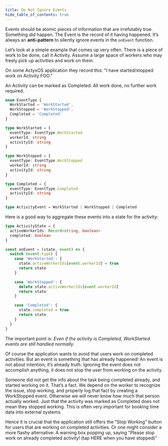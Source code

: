 ```yaml
---
title: Do Not Ignore Events
hide_table_of_contents: true
---
```


Events should be atomic pieces of information that are irrefutably true. Something _did_
happen. The Event is the record of it having happened. It’s always an **anti-pattern** to silently
ignore events in the `onEvent` function.

Let’s look at a simple example that comes up very often. There is a piece of work to be done, call
it Activity. Assume a large space of workers who may freely pick up activities and work on them.

On some ActyxOS application they record this: "I have started/stopped work on Activity FOO."

An Activity can be marked as Completed: All work done, no further work required.

```ts
enum EventType {
  WorkStarted = 'WorkStarted',
  WorkStopped = 'WorkStopped',
  Completed = 'Completed'
}

type WorkStarted = {
  eventType: EventType.WorkStarted
  workerId: string
  activityId: string
}

type WorkStopped = {
  eventType: EventType.WorkStopped
  workerId: string
  activityId: string
}

type Completed = {
  eventType: EventType.Completed
  activityId: string
}

type ActivityEvent = WorkStarted | WorkStopped | Completed
```

Here is a good way to aggregate these events into a state for the activity:
```ts
type ActivityState = {
  activeWorkerIds: Record<string, boolean>
  completed: boolean
}

const onEvent = (state, event) => {
  switch (event.type) {
    case 'WorkStarted': {
      state.activeWorkerIds[event.workerId] = true
      return state
    }

    case 'WorkStopped': {
      delete state.activeWorkerIds[event.workerId]
      return state
    }

    case 'Completed': {
      state.completed = true
      return state
    }
  }
}
```

The important point is: _Even if the activity is Completed, WorkStarted events are still handled normally._

Of course the application wants to avoid that users work on completed activities.  But an event is
something that has already happened! An event is not about intention; it’s already _truth_. Ignoring
the event does not accomplish anything, it does not stop the user from working on the activity.

Someone did not get the info about the task being completed already, and started working on
it. That’s a fact. We depend on the worker to recognize the issue, stop working, and properly log
that fact by creating a WorkStopped event. Otherwise we will never know how much that person actually
worked. Just that the activity was marked as Completed does not mean they stopped working. This is often
very important for booking time data into external systems.

Hence it is crucial that the application still offers the "Stop Working" button for users
that are working on completed activities. Or one might consider a more flashy alternative: A
warning box popping up, saying "Please stop work on already completed activity! (tap HERE when you have
stopped)"

